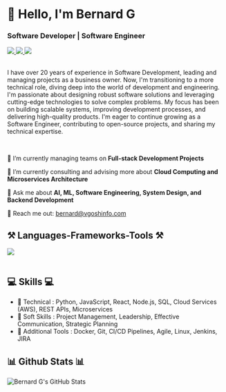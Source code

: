 # 👋 Hello, I'm Bernard G
### Software Developer | Software Engineer

<div align="left"> 
  <a href="mailto:bernard@vgoshinfo.com" target="_blank">
    <img src="https://img.shields.io/badge/Email-D14836?style=for-the-badge&logo=gmail&logoColor=white" target="_blank" />
  </a> 
  <a href="https://www.linkedin.com/in/bernard-g/" target="_blank">
    <img src="https://img.shields.io/badge/LinkedIn-0077B5?style=for-the-badge&logo=linkedin&logoColor=white" target="_blank" />
  </a>
  <a href="http://www.vgoshinfo.com" target="_blank">
    <img src="https://img.shields.io/badge/Website-2AAA8A?style=for-the-badge&logo=About.me&logoColor=white" target="_blank" />
  </a>
</div>

<br>

I have over 20 years of experience in Software Development, leading and managing projects as a business owner. Now, I'm transitioning to a more technical role, diving deep into the world of development and engineering. I'm passionate about designing robust software solutions and leveraging cutting-edge technologies to solve complex problems. My focus has been on building scalable systems, improving development processes, and delivering high-quality products. I'm eager to continue growing as a Software Engineer, contributing to open-source projects, and sharing my technical expertise.

<br>

<div align="left">
 
 🔭 I’m currently managing teams on **Full-stack Development Projects**
 
 🌱 I’m currently consulting and advising more about **Cloud Computing and Microservices Architecture**

💬 Ask me about **AI, ML, Software Engineering, System Design, and Backend Development**

📧 Reach me out: bernard@vgoshinfo.com

</div>

## ⚒️ Languages-Frameworks-Tools ⚒️
<div align="left">
    <img src="https://skillicons.dev/icons?i=python,javascript,react,nodejs,mysql,docker,aws,github" /><br>
</div>

<br/>

## 💻 Skills 💻
- 📕 Technical : Python, JavaScript, React, Node.js, SQL, Cloud Services (AWS), REST APIs, Microservices
- 📗 Soft Skills : Project Management, Leadership, Effective Communication, Strategic Planning
- 📙 Additional Tools : Docker, Git, CI/CD Pipelines, Agile, Linux, Jenkins, JIRA

## 📊 Github Stats 📊

![Bernard G's GitHub Stats](https://github-readme-stats.vercel.app/api?username=bernardvgosh&show_icons=true&theme=radical)
